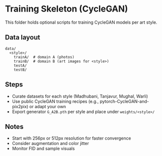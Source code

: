 # Training Skeleton (CycleGAN)

This folder holds optional scripts for training CycleGAN models per art style.

## Data layout
```
data/
  <style>/
    trainA/  # domain A (photos)
    trainB/  # domain B (art images for <style>)
    testA/
    testB/
```

## Steps
- Curate datasets for each style (Madhubani, Tanjavur, Mughal, Warli)
- Use public CycleGAN training recipes (e.g., pytorch-CycleGAN-and-pix2pix) or adapt your own
- Export generator `G_A2B.pth` per style and place under `weights/<style>/`

## Notes
- Start with 256px or 512px resolution for faster convergence
- Consider augmentation and color jitter
- Monitor FID and sample visuals 